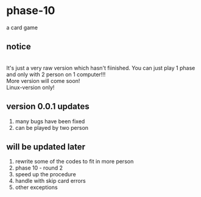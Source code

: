 # phase-10
a card game

## notice
</br>It's just a very raw version which hasn't fiinished. You can just play 1 phase and only with 2 person on 1 computer!!!
</br>More version will come soon!
</br>Linux-version only!

## version 0.0.1 updates
1. many bugs have been fixed
2. can be played by two person

## will be updated later
1. rewrite some of the codes to fit in more person
2. phase 10 - round 2
3. speed up the procedure
4. handle with skip card errors
5. other exceptions
